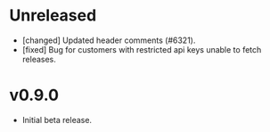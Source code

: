 # Unreleased
- [changed] Updated header comments (#6321).
- [fixed] Bug for customers with restricted api keys unable to fetch releases.

# v0.9.0
- Initial beta release.
